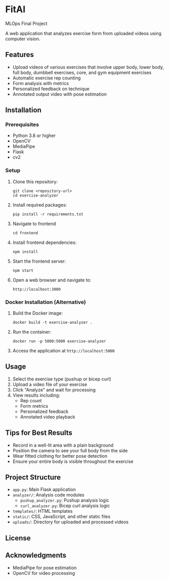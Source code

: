 # FitAI
MLOps Final Project

A web application that analyzes exercise form from uploaded videos using computer vision.

## Features

- Upload videos of various exercises that involve upper body, lower body, full body, dumbbell exercises, core, and gym equipment exercises
- Automatic exercise rep counting
- Form analysis with metrics
- Personalized feedback on technique
- Annotated output video with pose estimation     

## Installation

### Prerequisites

- Python 3.8 or higher
- OpenCV
- MediaPipe
- Flask
- cv2


### Setup

1. Clone this repository:
   ```
   git clone <repository-url>
   cd exercise-analyzer
   ```

2. Install required packages:
   ```
   pip install -r requirements.txt
   ```

3. Navigate to frontend

    ```
    cd frontend
    ```

4. Install frontend dependencies:
   ```
   npm install
   ```

5. Start the frontend server:
    ```
    npm start
    ```

6. Open a web browser and navigate to:
   ```
   http://localhost:3000
   ```

### Docker Installation (Alternative)

1. Build the Docker image:
   ```
   docker build -t exercise-analyzer .
   ```

2. Run the container:
   ```
   docker run -p 5000:5000 exercise-analyzer
   ```

3. Access the application at `http://localhost:5000`

## Usage

1. Select the exercise type (pushup or bicep curl)
2. Upload a video file of your exercise
3. Click "Analyze" and wait for processing
4. View results including:
   - Rep count
   - Form metrics
   - Personalized feedback
   - Annotated video playback

## Tips for Best Results

- Record in a well-lit area with a plain background
- Position the camera to see your full body from the side
- Wear fitted clothing for better pose detection
- Ensure your entire body is visible throughout the exercise

## Project Structure

- `app.py`: Main Flask application
- `analyzer/`: Analysis code modules
  - `pushup_analyzer.py`: Pushup analysis logic
  - `curl_analyzer.py`: Bicep curl analysis logic
- `templates/`: HTML templates
- `static/`: CSS, JavaScript, and other static files
- `uploads/`: Directory for uploaded and processed videos

## License

## Acknowledgments

- MediaPipe for pose estimation
- OpenCV for video processing
